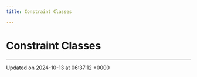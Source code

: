 ```yaml
---
title: Constraint Classes

---
```


# Constraint Classes








-------------------------------

Updated on 2024-10-13 at 06:37:12 +0000